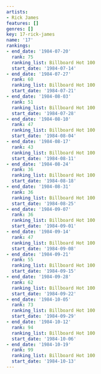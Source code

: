 ```yaml
---
artists:
- Rick James
features: []
genres: []
key: 17-rick-james
name: '17'
rankings:
- end_date: '1984-07-20'
  rank: 75
  ranking_list: Billboard Hot 100
  start_date: '1984-07-14'
- end_date: '1984-07-27'
  rank: 60
  ranking_list: Billboard Hot 100
  start_date: '1984-07-21'
- end_date: '1984-08-03'
  rank: 51
  ranking_list: Billboard Hot 100
  start_date: '1984-07-28'
- end_date: '1984-08-10'
  rank: 47
  ranking_list: Billboard Hot 100
  start_date: '1984-08-04'
- end_date: '1984-08-17'
  rank: 43
  ranking_list: Billboard Hot 100
  start_date: '1984-08-11'
- end_date: '1984-08-24'
  rank: 36
  ranking_list: Billboard Hot 100
  start_date: '1984-08-18'
- end_date: '1984-08-31'
  rank: 36
  ranking_list: Billboard Hot 100
  start_date: '1984-08-25'
- end_date: '1984-09-07'
  rank: 36
  ranking_list: Billboard Hot 100
  start_date: '1984-09-01'
- end_date: '1984-09-14'
  rank: 47
  ranking_list: Billboard Hot 100
  start_date: '1984-09-08'
- end_date: '1984-09-21'
  rank: 55
  ranking_list: Billboard Hot 100
  start_date: '1984-09-15'
- end_date: '1984-09-28'
  rank: 62
  ranking_list: Billboard Hot 100
  start_date: '1984-09-22'
- end_date: '1984-10-05'
  rank: 73
  ranking_list: Billboard Hot 100
  start_date: '1984-09-29'
- end_date: '1984-10-12'
  rank: 94
  ranking_list: Billboard Hot 100
  start_date: '1984-10-06'
- end_date: '1984-10-19'
  rank: 99
  ranking_list: Billboard Hot 100
  start_date: '1984-10-13'
---
```


